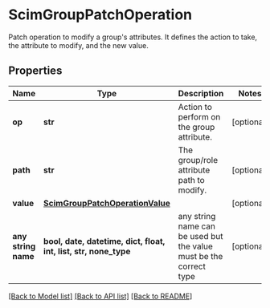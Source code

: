 # ScimGroupPatchOperation

Patch operation to modify a group's attributes. It defines the action to take, the attribute to modify, and the new value.

## Properties
Name | Type | Description | Notes
------------ | ------------- | ------------- | -------------
**op** | **str** | Action to perform on the group attribute. | [optional] 
**path** | **str** | The group/role attribute path to modify. | [optional] 
**value** | [**ScimGroupPatchOperationValue**](ScimGroupPatchOperationValue.md) |  | [optional] 
**any string name** | **bool, date, datetime, dict, float, int, list, str, none_type** | any string name can be used but the value must be the correct type | [optional]

[[Back to Model list]](../README.md#documentation-for-models) [[Back to API list]](../README.md#documentation-for-api-endpoints) [[Back to README]](../README.md)


